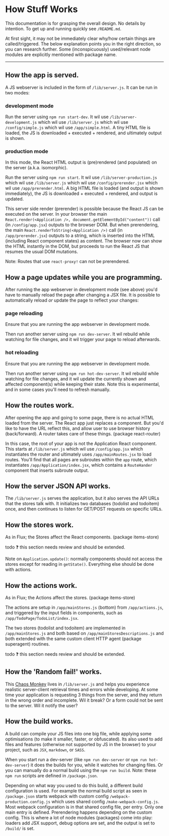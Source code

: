 # How Stuff Works
This documentation is for grasping the overall design. No details by intention. To get up and running quickly see `/README.md`.

At first sight, it may not be immediately clear why/how certain things are called/triggered.
The below explanation points you in the right direction, so you can research further.
Some (inconspicuously) used/relevant node modules are explicitly mentioned with package name.

*****

## How the app is served.
A JS webserver is included in the form of `/lib/server.js`. It can be run in two modes:

### development mode
Run the server using `npm run start-dev`.
It wil use `/lib/server-development.js` which wil use `/lib/server.js` which wil use `/config/simple.js` which wil use `/app/simple.html`. A tiny HTML file is loaded, the JS is downloaded + executed + rendered, and ultimately output is shown.

### production mode
In this mode, the React HTML output is (pre)rendered (and populated) on the server (a.k.a. isomorphic).

Run the server using `npm run start`.
It wil use `/lib/server-production.js` which wil use `/lib/server.js` which wil use `/config/prerender.jsx` which wil use `/app/prerender.html`. A big HTML file is loaded (and output is shown immediately), the JS is downloaded + executed + rendered, and output is updated.

This server side render (prerender) is possible because the React JS can be executed on the server.
In your browser the main `React.render(<Application />, document.getElementById("content"))` call (in `/config/app.jsx`) outputs to the browser DOM.
But when prerendering, the main `React.renderToString(<Application />)` call (in `/app/prerender.jsx`) outputs to a string, which is inserted into the HTML (including React component states) as content.
The browser now can show the HTML instantly in the DOM, but proceeds to run the React JS that resumes the usual DOM mutations.

Note: Routes that use `react-proxy!` can not be prerendered.


## How a page updates while you are programming.
After running the app webserver in development mode (see above) you'd have to manually reload the page after changing a JSX file.
It is possible to automatically reload _or_ update the page to reflect your changes:

### page reloading
Ensure that you are running the app webserver in development mode.

Then run another server using `npm run dev-server`.
It wil rebuild while watching for file changes, and it wil trigger your page to reload afterwards.

### hot reloading
Ensure that you are running the app webserver in development mode.

Then run another server using `npm run hot-dev-server`.
It wil rebuild while watching for file changes, and it wil update the currently shown and affected component(s) while keeping their state.
Note this is experimental, and in some cases you'll need to refresh manually.


## How the routes work.
After opening the app and going to some page, there is no actual HTML loaded from the server. The React app just replaces a component.
But you'd like to have the URL reflect this, and allow user to use browser history (back/forward). A router takes care of these things. (package react-router)

In this case, the root of your app is not the Application React component.
This starts at `/lib/server.js` which wil use `/config/app.jsx` which instantiates the router and ultimately uses `/app/mainRoutes.jsx` to load routes.
You'll find that all pages are subroutes within the `app` route, which instantiates `/app/Application/index.jsx`, which contains a `RouteHander` component that inserts subroute output.


## How the server JSON API works.
The `/lib/server.js` serves the application, but it also serves the API URLs that the stores talk with.
It initializes two databases (todolist and todoitem) once, and then continues to listen for GET/POST requests on specific URLs.


## How the stores work.
As in Flux; the Stores affect the React components. (package items-store)

todo :question: this section needs review and should be extended.

Note on `Application.update()`: normally components should not access the stores except for reading in `getState()`. Everything else should be done with actions.


## How the actions work.
As in Flux; the Actions affect the stores. (package items-store)

The actions are setup in `/app/mainStores.js` (bottom) from `/app/actions.js`, and triggered by the input fields in components, such as `/app/TodoPage/TodoList/index.jsx`.

The two stores (todolist and todoitem) are implemented in `/app/mainStores.js` and both based on `/app/mainStoresDescriptions.js` and both extended with the same custom client HTTP agent (package superagent) routines. 

todo :question: this section needs review and should be extended.


## How the 'Random fail!' works.
This [Chaos Monkey](https://github.com/Netflix/SimianArmy/wiki) lives in `/lib/server.js` and helps you experience realistic server-client retrieval times and errors while developing.
At some time your application is requesting 3 things from the server, and they return in the wrong order and incomplete. Wil it break?
Or a form could not be sent to the server. Wil it notify the user?


## How the build works.
A build can compile your JS files into one big file, while applying some optimisations (to make it smaller, faster, or obfuscated).
Its also used to add files and features (otherwise not supported by JS in the browser) to your project, such as `JSX`, `markdown`, or `SASS`.

When you start run a dev-server (like `npm run dev-server` or `npm run hot-dev-server`) it does the builds for you, while it watches for changing files.
Or you can manually do a normal build using the `npm run build`. Note: these `npm run` scripts are defined in `/package.json`.

Depending on what way you used to do this build, a different build configuration is used. For example the normal build script as seen in `/package.json` starts webpack with custom config `/webpack-production.config.js` which uses shared config `/make-webpack-config.js`.
Most webpack configuration is in that shared config file, per entry. Only one main entry is defined. Prerendering happens depending on the custom config.
This is where a lot of node modules (packages) come into play: loaders add JSX support, debug options are set, and the output is set to `/build/` is set.
